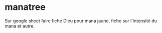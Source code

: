 # manatree

Sur google sheet faire fiche Dieu pour mana jaune, fiche sur l'intensité du mana et autre.
